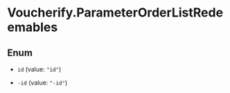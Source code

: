 # Voucherify.ParameterOrderListRedeemables

## Enum


* `id` (value: `"id"`)

* `-id` (value: `"-id"`)


